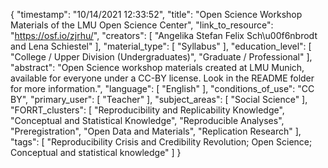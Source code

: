 {
    "timestamp": "10/14/2021 12:33:52",
    "title": "Open Science Workshop Materials of the LMU Open Science Center",
    "link_to_resource": "https://osf.io/zjrhu/",
    "creators": [
        "Angelika Stefan Felix Sch\u00f6nbrodt and Lena Schiestel"
    ],
    "material_type": [
        "Syllabus"
    ],
    "education_level": [
        "College / Upper Division (Undergraduates)",
        "Graduate / Professional"
    ],
    "abstract": "Open Science workshop materials created at LMU Munich, available for everyone under a CC-BY license. Look in the README folder for more information.",
    "language": [
        "English"
    ],
    "conditions_of_use": "CC BY",
    "primary_user": [
        "Teacher"
    ],
    "subject_areas": [
        "Social Science"
    ],
    "FORRT_clusters": [
        "Reproducibility and Replicability Knowledge",
        "Conceptual and Statistical Knowledge",
        "Reproducible Analyses",
        "Preregistration",
        "Open Data and Materials",
        "Replication Research"
    ],
    "tags": [
        "Reproducibility Crisis and Credibility Revolution; Open Science; Conceptual and statistical knowledge"
    ]
}